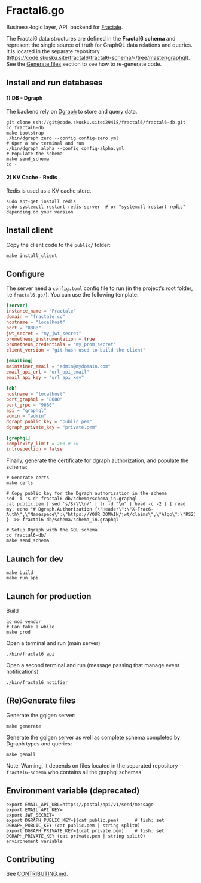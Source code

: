 # Fractal6.go

Business-logic layer, API, backend for [Fractale](https;//fractale.co).

The Fractal6 data structures are defined in the **Fractal6 schema** and represent the single source of truth for GraphQL data relations and queries.
It is located in the separate repository (https://code.skusku.site/fractal6/fractal6-schema/-/tree/master/graphql).
See the [Generate files](#generate-files) section to see how to re-generate code.


## Install and run databases

#### 1) DB - Dgraph

The backend rely on [Dgraph](https://github.com/dgraph-io/dgraph) to store and query data.

    git clone ssh://git@code.skusku.site:29418/fractal6/fractal6-db.git
    cd fractal6-db
    make bootstrap
    ./bin/dgraph zero --config config-zero.yml
    # Open a new terminal and run
    ./bin/dgraph alpha --config config-alpha.yml
    # Populate the schema
    make send_schema
    cd -


#### 2) KV Cache - Redis

Redis is used as a KV cache store.

    sudo apt-get install redis
    sudo systemctl restart redis-server  # or "systemctl restart redis" depending on your version

## Install client

Copy the client code to the `public/` folder:

    make install_client

## Configure

The server need a `config.toml` config file to run (in the project's root folder, i.e `fractal6.go/`).
You can use the following template:

```config.toml
[server]
instance_name = "Fractale"
domain = "fractale.co"
hostname = "localhost"
port = "8888"
jwt_secret = "my_jwt_secret"
prometheus_instrumentation = true
prometheus_credentials = "my_prom_secret"
client_version = "git hash used to build the client"

[emailing]
maintainer_email = "admin@mydomain.com"
email_api_url = "url_api_email"
email_api_key = "url_api_key"

[db]
hostname = "localhost"
port_graphql = "8080"
port_grpc = "9080"
api = "graphql"
admin = "admin"
dgraph_public_key = "public.pem"
dgraph_private_key = "private.pem"

[graphql]
complexity_limit = 200 # 50
introspection = false
```


Finally, generate the certificate for dgraph authorization, and populate the schema:

    # Generate certs
    make certs

	# Copy public key for the Dgraph authorization in the schema
    sed -i '$ d' fractal6-db/schema/schema_in.graphql
	cat public.pem | sed 's/$/\\\n/' | tr -d "\n" | head -c -2 | { read my; echo "# Dgraph.Authorization {\"Header\":\"X-Frac6-Auth\",\"Namespace\":\"https://YOUR_DOMAIN/jwt/claims\",\"Algo\":\"RS256\",\"VerificationKey\":\"$PUBKEY\"}"; }  >> fractal6-db/schema/schema_in.graphql
    
    # Setup Dgraph with the GQL schema
    cd fractal6-db/
    make send_schema


## Launch for dev

    make build
    make run_api


## Launch for production

Build

    go mod vendor
    # Can take a while
    make prod

Open a terminal and run (main server)

    ./bin/fractal6 api

Open a second terminal and run (message passing that manage event notifications)

    ./bin/fractal6 notifier


## (Re)Generate files

Generate the gqlgen server:

    make generate

Generate the gqlgen server as well as complete schema completed by Dgraph types and queries:

    make genall

Note: Warning, it depends on files located in the separated repository `fractal6-schema` who contains all the graphql schemas.


## Environment variable (deprecated)

    export EMAIL_API_URL=https://postal/api/v1/send/message
    export EMAIL_API_KEY=
    export JWT_SECRET=
    export DGRAPH_PUBLIC_KEY=$(cat public.pem)      # fish: set DGRAPH_PUBLIC_KEY (cat public.pem | string split0)
    export DGRAPH_PRIVATE_KEY=$(cat private.pem)    # fish: set DGRAPH_PRIVATE_KEY (cat private.pem | string split0)
    environement variable


## Contributing

See [CONTRIBUTING.md](CONTRIBUTING.md).

